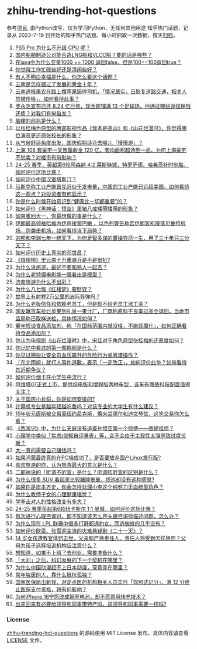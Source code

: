 # zhihu-trending-hot-questions
参考[项目](https://github.com/justjavac/zhihu-trending-hot-questions), 由Python改写，仅为学习Python，无任何其他用途
知乎热门话题，记录从 2023-7-19
日开始的知乎热门话题。每小时抓取一次数据，按天[归档](./data)。
<!-- BEGIN -->
<!-- 最后更新时间 2024-09-29 07:18:20.578092 -->
1. [PS5 Pro 为什么不升级 CPU 呢？](https://www.zhihu.com/question/667541816)
1. [国内船舶制造公司能否造LNG船和VLCC船？能的话是哪些？](https://www.zhihu.com/question/20627496)
1. [在java中为什么变量1000 == 1000 返回false，但是100==100返回true？](https://www.zhihu.com/question/660482096)
1. [你觉得工作忙碌些好还是清闲些好？](https://www.zhihu.com/question/668119472)
1. [有人不明白幸福是什么，你怎么看这个话题？](https://www.zhihu.com/question/679751925)
1. [云南是怎样错过了发展的黄金十年？](https://www.zhihu.com/question/375126530)
1. [云南通报果农在路上摆苹果逼停司机，「情况属实，已恢复道路交通，相关人员被传唤」，如何看待此事？](https://www.zhihu.com/question/671146999)
1. [罗永浩宣布已还 8.24 亿巨债，现金能铺满 13 个足球场，他通过哪些途径挣钱还债？对我们有何启发？](https://www.zhihu.com/question/677043479)
1. [脑梗的前兆是什么？](https://www.zhihu.com/question/512115942)
1. [以张桂梅为原型的两部影视作品《我本是高山》和《山花烂漫时》，你觉得哪位演员更还原张校长的形象？](https://www.zhihu.com/question/666829128)
1. [从气候舒适角度出发，国庆假期适合去哪儿「慢慢游」？](https://www.zhihu.com/question/667500838)
1. [上海 108 套豪宅一天售罄收金 120 亿，套均面积超汤臣一品，为何上海豪宅不愁卖？对楼市有何影响？](https://www.zhihu.com/question/680288973)
1. [24-25 赛季，英超第6轮阿森纳 4:2 莱斯特城，特罗萨德、哈弗茨补时制胜，如何评价这场比赛？](https://www.zhihu.com/question/679860416)
1. [如何评价中国汉堡塔斯汀？](https://www.zhihu.com/question/614636954)
1. [马斯克称工业产能首先近似于发电量，中国的工业产能已远超美国，如何看待这一观点？对投资者有何启示？](https://www.zhihu.com/question/676439800)
1. [你是什么时候开始意识到“健康比一切都重要”的？](https://www.zhihu.com/question/671404295)
1. [如何评价《黑神话：悟空》里猪八戒矮萌矮萌的形象？](https://www.zhihu.com/question/664893154)
1. [如果重回大一，你最想做的事是什么？](https://www.zhihu.com/question/663855465)
1. [伊朗最高领袖哈梅内伊声援黎巴嫩 ，以色列警告称若伊朗客机降落贝鲁特机场，则袭击机场，如何看待当下局势？](https://www.zhihu.com/question/679656964)
1. [刘邦和李渊七年一统天下，为何足智多谋的曹操穷尽一生，用了三十年只三分天下？](https://www.zhihu.com/question/357020072)
1. [如何评价历史上真实的邓世昌？](https://www.zhihu.com/question/61123663)
1. [《琅琊榜》里云南十万重骑兵是不是很扯?](https://www.zhihu.com/question/667809778)
1. [为什么说旅游，最好不要和熟人一起去？](https://www.zhihu.com/question/471156628)
1. [为什么老特摄电影能一眼看出是模型？](https://www.zhihu.com/question/661758639)
1. [济南旅游为什么不出彩？](https://www.zhihu.com/question/343826098)
1. [为什么八七版《红楼梦》要贬钗？](https://www.zhihu.com/question/672761656)
1. [世界上有射程2万公里的洲际导弹吗？](https://www.zhihu.com/question/446977678)
1. [为什么老板信任和依赖老员工，但是却不给老员工涨工资？](https://www.zhihu.com/question/668083562)
1. [网友曝货车拉烂苹果到礼泉一果汁厂，厂商称原料不良率过高会退回，当地市监局称已取样送检，具体情况如何？](https://www.zhihu.com/question/665543358)
1. [董宇辉谈食品添加剂，称「在国标范围内就没啥，不能妖魔化」，如何正确看待食品添加剂？](https://www.zhihu.com/question/676551926)
1. [你认为电视剧《山花烂漫时》中，宋佳对于角色原型张桂梅的还原度如何？](https://www.zhihu.com/question/666724218)
1. [你记忆中看过的第一部韩剧是什么？](https://www.zhihu.com/question/668069549)
1. [你见过哪些让安全员血压飙升的危险行为或离谱操作？](https://www.zhihu.com/question/660119449)
1. [「东北雨姐」就打人事件道歉，表示「一定改正」，如何评价此举？如何看待其近期争议？](https://www.zhihu.com/question/668579099)
1. [如何评价烟卡在小学生中流行？](https://www.zhihu.com/question/654701657)
1. [阿维塔07正式上市，提供纯电版和增程版两种车型，该车有哪些科技配置值得关注？](https://www.zhihu.com/question/668875760)
1. [关于国庆小长假，你是如何安排的?](https://www.zhihu.com/question/667751190)
1. [计算机专业是越年轻越吃香吗？对该专业的大学生有什么建议？](https://www.zhihu.com/question/664730737)
1. [15年状元唐斯被交易至纽约尼克斯，换来兰德尔和迪文琴佐，这笔交易你怎么看？](https://www.zhihu.com/question/677137362)
1. [《西游记》中，为什么天庭没有追查孙悟空第一个师傅——菩提祖师？](https://www.zhihu.com/question/403995759)
1. [心理学中类似「焦虑/抑郁自评量表」等，会不会由于主观性太强导致过度诊断？](https://www.zhihu.com/question/667945618)
1. [大一真的需要自己赚钱吗？](https://www.zhihu.com/question/680289028)
1. [如果鸿蒙最终真的在PC端成功了，是否要放弃国产Linux发行版?](https://www.zhihu.com/question/664901505)
1. [喜欢旅游的你，认为旅游最大的意义是什么？](https://www.zhihu.com/question/666929111)
1. [二郎神说的「听调不听宣」是什么？听调和听宣的区别是什么？](https://www.zhihu.com/question/496963917)
1. [为什么很多 SUV 看起来比较臃肿笨重，揽巡却没有这种感觉?](https://www.zhihu.com/question/666173525)
1. [如果你是岸本齐史，你会怎样处理小李这个纯努力无血统型角色？](https://www.zhihu.com/question/639132635)
1. [为什么教师子女的心理健康堪忧？](https://www.zhihu.com/question/664034662)
1. [学拳击对人的性格改变有多大？](https://www.zhihu.com/question/459384656)
1. [24-25 赛季英超第6轮纽卡斯尔 1:1 曼城，如何评价这场比赛？](https://www.zhihu.com/question/679325082)
1. [每次进行心理咨询时，都不知道该怎么开头跟咨询师描述问题，怎么办？](https://www.zhihu.com/question/667926955)
1. [为什么现在 LPL 联赛中很多打野都选豹女，而选蜘蛛的几乎没有？](https://www.zhihu.com/question/664350650)
1. [如何评价欧豪、张雪迎主演的灾难悬疑剧《二十一天》？](https://www.zhihu.com/question/667952821)
1. [14 岁女孩遭教官体罚去世，父亲盼严惩责任人，责任人将受到怎样惩罚？父母为孩子选择培训机构应注意什么？](https://www.zhihu.com/question/675745413)
1. [想知道，如果不上班了去创业，需要准备什么？](https://www.zhihu.com/question/680094906)
1. [「大刘」之后，科幻发展的下一个契机在哪里？](https://www.zhihu.com/question/682869587)
1. [为什么中国动漫赶不上日本动漫，究竟差在哪里？](https://www.zhihu.com/question/357546204)
1. [常年独居的人，靠什么抵抗孤独？](https://www.zhihu.com/question/667903304)
1. [国家医保局出新规，对定点医药机构相关人员实行「驾照式记分」，满 12 分终止医保支付资格，将有何影响？](https://www.zhihu.com/question/670104097)
1. [为何iPhone 16宁愿改成钢壳电池，却不愿意用快充技术？](https://www.zhihu.com/question/667687176)
1. [出差回来有必要给领导和同事带特产吗，送领导和同事需要一样吗?](https://www.zhihu.com/question/667902816)
<!-- END -->
### License
[zhihu-trending-hot-questions](https://github.com/yaogengzhu/zhihu-trending-hot-questions)
的源码使用 MIT License 发布。具体内容请查看 [LICENSE](./LICENSE) 文件。
